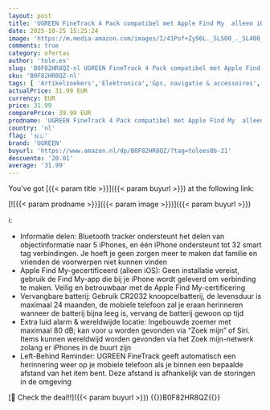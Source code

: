 ```yaml
---
layout: post
title: 'UGREEN FineTrack 4 Pack compatibel met Apple Find My  alleen iOS   Bluetooth tracker voor bagage  sleutelvinder  smart tag voor sleutels  koffers  paspoorten Finder met vervangbare batterij'
date: 2025-10-25 15:25:24
image: 'https://m.media-amazon.com/images/I/41Pof+Zy96L._SL500_._SL400_.jpg'
comments: true
category: ofertas
author: 'tole.es'
slug: 'B0F82HR8QZ-nl UGREEN FineTrack 4 Pack compatibel met Apple Find My...'
sku: 'B0F82HR8QZ-nl'
tags: [ 'Artikelzoekers','Elektronica','Gps, navigatie & accessoires','ugreen','🇳🇱', ]
actualPrice: 31.99 EUR
currency: EUR
price: 31.99
comparePrice: 39.99 EUR
prodname: 'UGREEN FineTrack 4 Pack compatibel met Apple Find My  alleen iOS   Bluetooth tracker voor bagage  sleutelvinder  smart tag voor sleutels  koffers  paspoorten Finder met vervangbare batterij'
country: 'nl'
flag: '🇳🇱'
brand: 'UGREEN'
buyurl: 'https://www.amazon.nl/dp/B0F82HR8QZ/?tag=tolees0b-21'
descuento: '20.01'
average: '31.99'
---
```


You've got [{{< param title >}}]({{< param buyurl >}}) at the following link:

[![{{< param prodname >}}]({{< param image >}})]({{< param buyurl >}})

ℹ️:

- Informatie delen: Bluetooth tracker ondersteunt het delen van objectinformatie naar 5 iPhones, en één iPhone ondersteunt tot 32 smart tag verbindingen. Je hoeft je geen zorgen meer te maken dat familie en vrienden de voorwerpen niet kunnen vinden
- Apple Find My-gecertificeerd (alleen iOS): Geen installatie vereist, gebruik de Find My-app die bij je iPhone wordt geleverd om verbinding te maken. Veilig en betrouwbaar met de Apple Find My-certificering
- Vervangbare batterij: Gebruik CR2032 knoopcelbatterij, de levensduur is maximaal 24 maanden, de mobiele telefoon zal je eraan herinneren wanneer de batterij bijna leeg is, vervang de batterij gewoon op tijd
- Extra luid alarm & wereldwijde locatie: Ingebouwde zoemer met maximaal 80 dB; kan voor u worden gevonden via “Zoek mijn” of Siri. Items kunnen wereldwijd worden gevonden via het Zoek mijn-netwerk zolang er iPhones in de buurt zijn
- Left-Behind Reminder: UGREEN FineTrack geeft automatisch een herinnering weer op je mobiele telefoon als je binnen een bepaalde afstand van het item bent. Deze afstand is afhankelijk van de storingen in de omgeving

[🛒 Check the deal!!]({{< param buyurl >}})
{{<world>}}B0F82HR8QZ{{</world>}}
